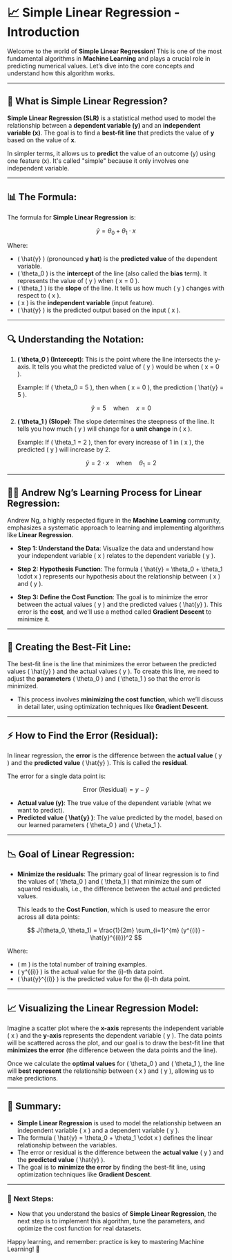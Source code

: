 # 📈 **Simple Linear Regression - Introduction**

Welcome to the world of **Simple Linear Regression**! This is one of the most fundamental algorithms in **Machine Learning** and plays a crucial role in predicting numerical values. Let’s dive into the core concepts and understand how this algorithm works.

---

## 📝 **What is Simple Linear Regression?**

**Simple Linear Regression (SLR)** is a statistical method used to model the relationship between a **dependent variable (y)** and an **independent variable (x)**. The goal is to find a **best-fit line** that predicts the value of **y** based on the value of **x**.

In simpler terms, it allows us to **predict** the value of an outcome (y) using one feature (x). It's called "simple" because it only involves one independent variable.

---

## 📊 **The Formula:**

The formula for **Simple Linear Regression** is:

$$
\hat{y} = \theta_0 + \theta_1 \cdot x
$$

Where:

- \( \hat{y} \) (pronounced **y hat**) is the **predicted value** of the dependent variable.
- \( \theta_0 \) is the **intercept** of the line (also called the **bias** term). It represents the value of \( y \) when \( x = 0 \).
- \( \theta_1 \) is the **slope** of the line. It tells us how much \( y \) changes with respect to \( x \).
- \( x \) is the **independent variable** (input feature).
- \( \hat{y} \) is the predicted output based on the input \( x \).

---

## 🔍 **Understanding the Notation:**

1. **\( \theta_0 \) (Intercept)**: This is the point where the line intersects the y-axis. It tells you what the predicted value of \( y \) would be when \( x = 0 \).

   Example: If \( \theta_0 = 5 \), then when \( x = 0 \), the prediction \( \hat{y} = 5 \).

   $$ \hat{y} = 5 \quad \text{when} \quad x = 0 $$

2. **\( \theta_1 \) (Slope)**: The slope determines the steepness of the line. It tells you how much \( y \) will change for a **unit change** in \( x \).

   Example: If \( \theta_1 = 2 \), then for every increase of 1 in \( x \), the predicted \( y \) will increase by 2.

   $$ \hat{y} = 2 \cdot x \quad \text{when} \quad \theta_1 = 2 $$

---

## 🧑‍🏫 **Andrew Ng’s Learning Process for Linear Regression:**

Andrew Ng, a highly respected figure in the **Machine Learning** community, emphasizes a systematic approach to learning and implementing algorithms like **Linear Regression**.

- **Step 1: Understand the Data**: Visualize the data and understand how your independent variable \( x \) relates to the dependent variable \( y \).
- **Step 2: Hypothesis Function**: The formula \( \hat{y} = \theta_0 + \theta_1 \cdot x \) represents our hypothesis about the relationship between \( x \) and \( y \).

- **Step 3: Define the Cost Function**: The goal is to minimize the error between the actual values \( y \) and the predicted values \( \hat{y} \). This error is the **cost**, and we'll use a method called **Gradient Descent** to minimize it.

---

## 🎯 **Creating the Best-Fit Line:**

The best-fit line is the line that minimizes the error between the predicted values \( \hat{y} \) and the actual values \( y \). To create this line, we need to adjust the **parameters** \( \theta_0 \) and \( \theta_1 \) so that the error is minimized.

- This process involves **minimizing the cost function**, which we’ll discuss in detail later, using optimization techniques like **Gradient Descent**.

---

## ⚡ **How to Find the Error (Residual):**

In linear regression, the **error** is the difference between the **actual value** \( y \) and the **predicted value** \( \hat{y} \). This is called the **residual**.

The error for a single data point is:

$$
\text{Error (Residual)} = y - \hat{y}
$$

- **Actual value (y)**: The true value of the dependent variable (what we want to predict).
- **Predicted value \( \hat{y} \)**: The value predicted by the model, based on our learned parameters \( \theta_0 \) and \( \theta_1 \).

---

## 📉 **Goal of Linear Regression:**

- **Minimize the residuals**: The primary goal of linear regression is to find the values of \( \theta_0 \) and \( \theta_1 \) that minimize the sum of squared residuals, i.e., the difference between the actual and predicted values.

  This leads to the **Cost Function**, which is used to measure the error across all data points:

$$
J(\theta_0, \theta_1) = \frac{1}{2m} \sum_{i=1}^{m} (y^{(i)} - \hat{y}^{(i)})^2
$$

Where:

- \( m \) is the total number of training examples.
- \( y^{(i)} \) is the actual value for the \(i\)-th data point.
- \( \hat{y}^{(i)} \) is the predicted value for the \(i\)-th data point.

---

## 📈 **Visualizing the Linear Regression Model**:

Imagine a scatter plot where the **x-axis** represents the independent variable \( x \) and the **y-axis** represents the dependent variable \( y \). The data points will be scattered across the plot, and our goal is to draw the best-fit line that **minimizes the error** (the difference between the data points and the line).

Once we calculate the **optimal values** for \( \theta_0 \) and \( \theta_1 \), the line will **best represent** the relationship between \( x \) and \( y \), allowing us to make predictions.

---

## 🚀 **Summary:**

- **Simple Linear Regression** is used to model the relationship between an independent variable \( x \) and a dependent variable \( y \).
- The formula \( \hat{y} = \theta_0 + \theta_1 \cdot x \) defines the linear relationship between the variables.
- The error or residual is the difference between the **actual value** \( y \) and the **predicted value** \( \hat{y} \).
- The goal is to **minimize the error** by finding the best-fit line, using optimization techniques like **Gradient Descent**.

---

### 🔄 **Next Steps:**

- Now that you understand the basics of **Simple Linear Regression**, the next step is to implement this algorithm, tune the parameters, and optimize the cost function for real datasets.

Happy learning, and remember: practice is key to mastering Machine Learning! 🎉
